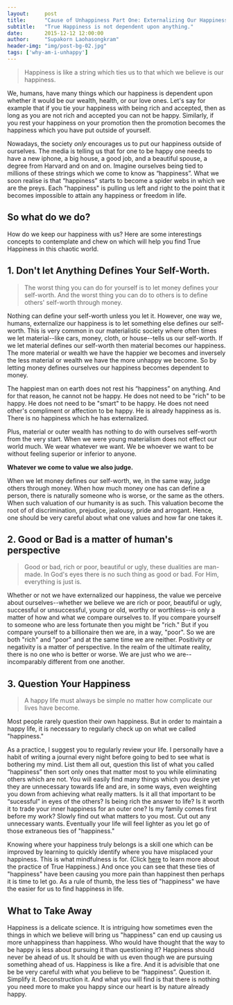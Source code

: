 ```yaml
---
layout:     post
title:      "Cause of Unhappiness Part One: Externalizing Our Happiness"
subtitle:   "True Happiness is not dependent upon anything."
date:       2015-12-12 12:00:00
author:     "Supakorn Laohasongkram"
header-img: "img/post-bg-02.jpg"
tags: ['why-am-i-unhappy']
---
```


<blockquote>Happiness is like a string which ties us to that which we believe is our happiness.</blockquote>

<p>We, humans, have many things which our happiness is dependent upon whether it would be our wealth, health, or our love ones. Let's say for example that if you tie your happiness with being rich and accepted, then as long as you are not rich and accepted you can not be happy. Similarly, if you rest your happiness on your promotion then the promotion becomes the happiness which you have put outside of yourself.</p>

<p>
Nowadays, the society <em>only</em> encourages us to put our happiness outside of ourselves. The media is telling us that for one to be happy one needs to have a new iphone, a big house, a good job, and a beautiful spouse, a degree from Harvard and on and on. Imagine ourselves being tied to millions of these strings which we come to know as &ldquo;happiness&rdquo;. What we soon realise is that &ldquo;happiness&rdquo; starts to become a spider webs in which we are the preys. Each "happiness" is pulling us left and right to the point that it becomes impossible to attain any happiness or freedom in life.
</p>

<h2 class="section-heading capitalized">So what do we do?</h2>

How do we keep our happiness with us? Here are some interestings concepts to contemplate and chew on which will help you find True Happiness in this chaotic world.

<h2 class="section-heading">1. Don't let Anything Defines Your Self-Worth.</h2>
<blockquote>The worst thing you can do for yourself is to let money defines your self-worth. And the worst thing you can do to others is to define others' self-worth through money.</blockquote>

Nothing can define your self-worth unless you let it. However, one way we, humans, externalize our happiness is to let something else defines our self-worth. This is very common in our materialistic society where often times we let material--like cars, money, cloth, or house--tells us our self-worth. If we let material defines our self-worth then material becomes our happiness. The more material or wealth we have the happier we becomes and inversely the less material or wealth we have the more unhappy we become. So by letting money defines ourselves our happiness becomes dependent to money. 

<p>The happiest man on earth does not rest his &ldquo;happiness&rdquo; on anything. And for that reason, he cannot not be happy. He does not need to be "rich" to be happy. He does not need to be "smart" to be happy. He does not need other's compliment or affection to be happy. He is already happiness as is. There is no happiness which he has externalized.</p>

Plus, material or outer wealth has nothing to do with ourselves self-worth from the very start. When we were young materialism does not effect our world much. We wear whatever we want. We be whoever we want to be without feeling superior or inferior to anyone.

<strong>Whatever we come to value we also judge.</strong>

When we let money defines our self-worth, we, in the same way, judge others through money. When how much money one has can define a person, there is naturally someone who is worse, or the same as the others. When such valuation of our humanity is as such. This valuation become the root of of discrimination, prejudice, jealousy, pride and arrogant. Hence, one should be very careful about what one values and how far one takes it.

<h2 class="section-heading capitalized">2. Good or Bad is a matter of human's perspective</h2>
<blockquote>Good or bad, rich or poor, beautiful or ugly, these dualities are man-made. In God's eyes there is no such thing as good or bad. For Him, everything is just is.</blockquote>

Whether or not we have externalized our happiness, the value we perceive about ourselves--whether we believe we are rich or poor, beautiful or ugly, successful or unsuccessful, young or old, worthy or worthless--is only a matter of how and what we compare ourselves to. If you compare yourself to someone who are less fortunate then you might be "rich." But if you compare yourself to a billionaire then we are, in a way, "poor". So we are both "rich" and "poor" and at the same time we are neither. Positivity or negativity is a matter of perspective. In the realm of the ultimate reality, there is no one who is better or worse. We are just who we are--incomparably different from one another.


<h2 class="section-heading">3. Question Your Happiness</h2>
<blockquote>A happy life must always be simple no matter how complicate our lives have become.</blockquote>

Most people rarely question their own happiness. But in order to maintain a happy life, it is necessary to regularly check up on what we called "happiness."

As a practice, I suggest you to regularly review your life. I personally have a habit of writing a journal every night before going to bed to see what is bothering my mind. List them all out, question this list of what you called &ldquo;happiness&rdquo; then sort only ones that matter most to you while eliminating others which are not. You will easily find many things which you desire yet they are unnecessary towards life and are, in some ways, even weighting you down from achieving what really matters. Is it all that important to be &ldquo;sucessful&rdquo; in eyes of the others? Is being rich the answer to life? Is it worth it to trade your inner happiness for an outer one? Is my family comes first before my work? Slowly find out what matters to you most. Cut out any unnecessary wants. Eventually your life will feel lighter as you let go of those extraneous ties of "happiness."&nbsp;

<p>Knowing where your happiness truly belongs is a skill one which can be improved by learning to quickly identify where you have misplaced your happiness. This is what mindfulness is for. (Click <a href="/tags/true-happiness-essential/">here</a> to learn more about the practice of True Happiness.) And once you can see that these ties of "happiness" have been causing you more pain than happinest then perhaps it is time to let go. As a rule of thumb, the less ties of "happiness" we have the easier for us to find happiness in life.</p>

<h2 class="section-heading">What to Take Away</h2>

Happiness is a delicate science. It is intriguing how sometimes even the things in which we believe will bring us "happiness" can end up causing us more unhappiness than happiness. Who would have thought that the way to be happy is less about pursuing it than questioning it? Happiness should never be ahead of us. It should be with us even though we are pursuing something ahead of us. Happiness is like a fire. And it is advisible that one be be very careful with what you believe to be &ldquo;happiness&rdquo;. Question it. Simplify it. Deconstruction it. And what you will find is that there is nothing you need more to make you happy since our heart is by nature already happy.